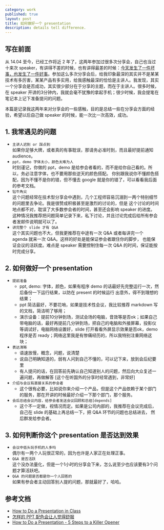```yaml
---
category: work
published: true
layout: post
title: 如何做好一个 presentation
description: details tell difference.
---
```



## 写在前面

从 14.04 至今，已经工作将近 2 年了，这两年参加过很多次分享会，自己也当过十来次 speaker，有讲得不差的时候，也有讲得最差的时候：[今天发生了一件坏事，也发生了一件好事](../the-badest-thing-in-my-life)。参加这么多次分享会后，给我印象最深的其实并不是某某技术有多厉害，某某产品有多实用，给我感触最深的恰恰是主讲人。我发现，其实一个分享会是否成功，其实很少部分在于分享的主题，而在于主讲人。很多时候，在 speaker 开讲的3分钟内，我就会毫不犹豫的拿起手机；很少时候，我会提笔在笔记本上记下准备提问的问题。

本篇是记录我这两年来对分享会的一些感触，目的是总结一些在分享会方面的经验，希望以后自己做 speaker 的时候，能一次比一次高效，成功。


## 1. 我常遇见的问题

- `主讲人迟到 or 踩点到`     
    如果你足够大牌，或者真的有事耽误，那请务必准时到，而且最好提前通知 audience。
- `ppt，demo 字体太小，颜色太难为人`    
    时刻谨记，你做的 ppt，demo 是给参会者看的，而不是给你自己看的。所以，务必注意字体，也不要用那些逆天的颜色搭配。
    你别跟我说你不懂颜色搭配，因为不懂不是你的错，但不懂去 google 就是你的错了，可以看看我后面的参考文档。
- `钻牛角尖`    
    这个问题经常在技术型分享会中遇到，几个工程师容易沉溺到一两个特别细节的问题里去争论。我是很赞成积极甚至是激烈的讨论的，但是
    这个讨论的时间地点都不对，耽误了大多数参会者的时间，甚至还会影响 speaker 的进度。这种情况我推荐把问题简单记录下来，私下讨论，并且讨论完成后给所有参会者发邮件说明就可以了。
- `讲完整个 slide 才有 Q&A`   
    这个其实问题也不大，但我更推荐在中途有一次 Q&A 或者每讲完一个 agenda 就来一次 Q&A。这样的好处是能保证参会者跟住你的脚步，
    也能保证会议的活跃度。难点是 speaker 需要控制住每一次 Q&A 的时间，保证能按时完成分享。


## 2. 如何做好一个 presentation

- `提前准备`    
    + ppt, demo: 字体，颜色，如果有程序 demo 的话最好先完整运行一次，然后备份一下运行结果，以防在 present 的时候运行
    出意外，得不到理想的结果；    
    + ppt 简洁最好，不要花哨，如果是技术性会议，我比较推荐 markdown 写的文档，简洁明了够用；
    + 演示设备：提前10分钟到场，测试会场的电脑，音效等是否ok；如果自己带电脑的话，最好再提前几分钟到场，把自己的电脑和外接屏幕，投影仪
    等调试好，电脑网络设置好，slide 打开看看外屏显示效果是否ok，demo程序是否 ready；网络这里我是有惨痛经历的，所以我特别注重网络这块；
- `表达清晰`
    + 语速放慢，概念，问题，说清楚
    + 说自己明确知道的，弱有人问到自己不懂的，可以记下来，放到会后纪要里
    + 有人提问的话，在回答前先确认自己知道别人的问题，然后向大众复述一遍问题，再做解答 [这个在听国外的分享时经常遇到，非常好]
- `介绍与会议有直接关系的参会者`
    + 这个很有必要，比如说你来介绍一个产品，但是这个产品依赖于某个部门的服务，那在开讲的时候最好介绍一下那个部门，那个服务。
- `会后总结会议内容，给参会者发送会议回顾和总结[depends]`
    + 这个不一定做，视情况而定。如果是公司内部的，我推荐在会议完成后，自己在 slide 的基础上再总结一下，把 Q&A 环节的问题也总结进去，
    然后群发给参会者。


## 3. 如何判断你这个 presentation 是否达到效果

- `会议中低头玩手机的人多吗`   
    偶尔有一两个人玩很正常的，因为也许是人家正在处理正事。
- `Q&A 是否活跃`   
    这个没办法量化，但是一个1小时的分享会下来，怎么说至少也应该要有3个问题才算活跃吧。
- `Q&A 的问题是否都是你一个人回答的`   
    如果有参会者主动回答别人提的问题，那就最好了，哈哈。


## 参考文档

- [How to Do a Presentation in Class](http://www.wikihow.com/Do-a-Presentation-in-Class)
- [怎样的 PPT 配色会让人觉得舒服](https://www.zhihu.com/question/30709836)
- [How to Do a Presentation - 5 Steps to a Killer Opener](https://www.youtube.com/watch?v=dEDcc0aCjaA)

